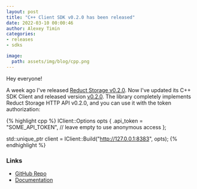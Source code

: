 ```yaml
---
layout: post
title: "C++ Client SDK v0.2.0 has been released"
date: 2022-03-10 00:00:46
author: Alexey Timin
categories:
- releases
- sdks

image:
  path: assets/img/blog/cpp.png
---
```

Hey everyone!

A week ago I've released [Reduct Storage v0.2.0](https://github.com/reduct-storage/reduct-storage/releases/tag/v0.2.0).
Now I've updated its C++ SDK Client and released version [v0.2.0](https://github.com/reduct-storage/reduct-cpp/releases/tag/v0.2.0).
The library completely implements Reduct Storage HTTP API v0.2.0, and you can use it with the token authorization:

<!--more-->

{% highlight cpp %}
IClient::Options opts {
    .api_token = "SOME_API_TOKEN",    // leave empty to use anonymous access
};

std::unique_ptr<IClient> client = IClient::Build("http://127.0.0.1:8383", opts);
{% endhighlight %}

### Links

* [GitHub Repo][1]
* [Documentation][2]

[1]:https://github.com/reduct-storage/reduct-cpp
[2]:https://reduct-cpp.readthedocs.io/en/latest/
